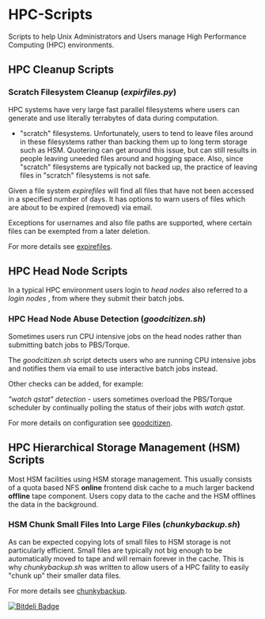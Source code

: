 HPC-Scripts
===========

Scripts to help Unix Administrators and Users manage High Performance Computing (HPC) environments.

## HPC Cleanup Scripts

### Scratch Filesystem Cleanup (_expirfiles.py_)

HPC systems have very large fast parallel filesystems where users 
can generate and use literally terrabytes of data during computation.
- "scratch" filesystems.
Unfortunately, users to tend to leave files around in these filesystems
rather than backing them up to long term storage such as HSM.
Quotering can get around this issue, but can still results in people leaving
uneeded files around and hogging space.
Also, since "scratch" filesystems are typically not backed up, the practice of 
leaving files in "scratch" filesystems is not safe.

Given a file system _expirefiles_ will find all files that have not been
accessed in a specified number of days. It has options to warn users
of files which are about to be expired (removed) via email.

Exceptions for usernames and also file paths are supported, where certain
files can be exempted from a later deletion.

For more details see [expirefiles](expirefiles.md).


## HPC Head Node Scripts

In a typical HPC environment users login to _head nodes_ also referred to a
_login nodes_ , from where they submit their batch jobs.


### HPC Head Node Abuse Detection (_goodcitizen.sh_)

Sometimes users run CPU intensive jobs on the head nodes rather than submitting
batch jobs to PBS/Torque.  

The _goodcitizen.sh_ script detects users who are running CPU intensive jobs 
and notifies them via email to use interactive batch jobs instead.

Other checks can be added, for example:

_"watch qstat" detection_  - users sometimes overload the PBS/Torque scheduler 
by continually polling the status of their jobs with _watch qstat_.

For more details on configuration see [goodcitizen](goodcitizen.md).

## HPC Hierarchical Storage Management (HSM) Scripts

Most HSM facilities using HSM storage management. This usually consists of
a quota based NFS **online** frontend disk cache to a much larger backend
**offline** tape component.  Users copy data to the cache and the HSM offlines
the data in the background. 


### HSM Chunk Small Files Into Large Files (_chunkybackup.sh_)

As can be expected copying lots of small files to HSM storage is not 
particularly efficient. Small files are typically not big enough to be
automatically moved to tape and will remain forever in the cache. This is
why _chunkybackup.sh_ was written to allow users of a HPC faility to 
easily "chunk up" their smaller data files.

For more details see [chunkybackup](chunkybackup.md).



[![Bitdeli Badge](https://d2weczhvl823v0.cloudfront.net/dannysheehan/hpc-scripts/trend.png)](https://bitdeli.com/free "Bitdeli Badge")

